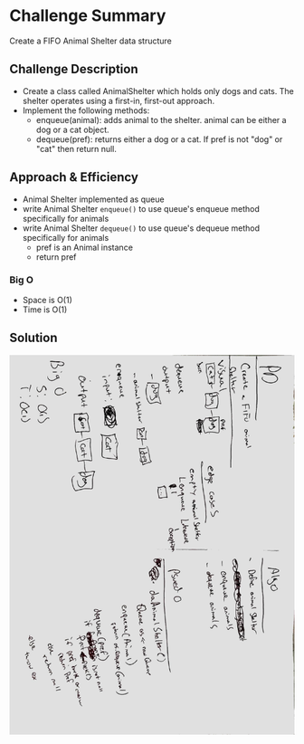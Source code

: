 # Challenge Summary
<!-- Short summary or background information -->
Create a FIFO Animal Shelter data structure
## Challenge Description
<!-- Description of the challenge -->
- Create a class called AnimalShelter which holds only dogs and cats. The shelter operates using a first-in, first-out approach.
- Implement the following methods:
    - enqueue(animal): adds animal to the shelter. animal can be either a dog or a cat object.
    - dequeue(pref): returns either a dog or a cat. If pref is not "dog" or "cat" then return null.
## Approach & Efficiency
<!-- What approach did you take? Why? What is the Big O space/time for this approach? -->
- Animal Shelter implemented as queue
- write Animal Shelter ```enqueue()``` to use queue's enqueue method specifically for animals
- write Animal Shelter ```dequeue()``` to use queue's dequeue method specifically for animals
    - pref is an Animal instance
    - return pref

### Big O
- Space is O(1)
- Time is O(1)
## Solution
<!-- Embedded whiteboard image -->
![Whiteboard img](https://github.com/mattburger/data-structures-and-algorithms/blob/master/code401Challenges/src/main/resources/fifo_animal_shelter.jpg)